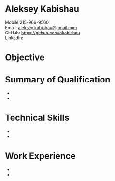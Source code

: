 # Aleksey Kabishau
Mobile 215-966-9560  
Email: aleksey.kabishau@gmail.com  
GitHub: https://github.com/akabishau  
LinkedIn: 
# Objective
# Summary of Qualification
* 
*
# Technical Skills
* 
*
# Work Experience
*
*
